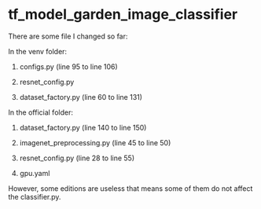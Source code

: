 # tf_model_garden_image_classifier

There are some file I changed so far:

In the venv folder:
1. configs.py (line 95 to line 106)


2. resnet_config.py


3. dataset_factory.py (line 60 to line 131)
    
    
In the official folder:

1. dataset_factory.py (line 140 to line 150)


2. imagenet_preprocessing.py (line 45 to line 50)


3. resnet_config.py (line 28 to line 55)


4. gpu.yaml

However, some editions are useless that means some of them do not affect the classifier.py.
